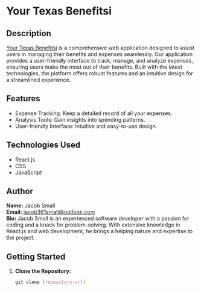 # Your Texas Benefitsi

## Description
<a href="https://www.yourtexasbenefitsi.com">Your Texas Benefitsi</a> is a comprehensive web application designed to assist users in managing their benefits and expenses seamlessly. Our application provides a user-friendly interface to track, manage, and analyze expenses, ensuring users make the most out of their benefits. Built with the latest technologies, the platform offers robust features and an intuitive design for a streamlined experience.

## Features
- Expense Tracking: Keep a detailed record of all your expenses.
- Analysis Tools: Gain insights into spending patterns.
- User-friendly Interface: Intuitive and easy-to-use design.

## Technologies Used
- React.js
- CSS
- JavaScript

## Author
**Name:** Jacob Small  
**Email:** jacob361small@outlook.com  
**Bio:** Jacob Small is an experienced software developer with a passion for coding and a knack for problem-solving. With extensive knowledge in React.js and web development, he brings a helping nature and expertise to the project.

## Getting Started
1. **Clone the Repository:**
   ```sh
   git clone [repository-url]
